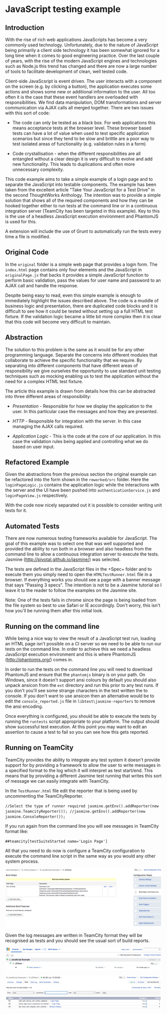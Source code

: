 # JavaScript testing example

## Introduction

With the rise of rich web applications JavaScripts has become a very commonly used  technology. Unfortunately, due to the nature of JavaScript being primarily a client side technology it has been somewhat ignored for a long time when it comes to good engineering practice. Over the last couple of years, with the rise of the modern JavaScript engines and technologies such as Node.js this trend has changed and there are now a large number of tools to facilitate development of clean, well tested code.

Client-side JavaScsript is event driven. The user interacts with a component on the screen (e.g. by clicking a button), the application executes some actions and shows some new or additional information to the user. All too often it is the case that these event handlers are overloaded with responsibilities. We find data manipulation, DOM transformations and server communication via AJAX calls all merged together. There are two issues with this sort of code:

* The code can only be tested as a black box. For web applications this means acceptance tests at the browser level. These browser based tests can have a lot of value when used to test specific application scenarios but since they tend to be slow and brittle are a poor way to test isolated areas of functionality (e.g. validation rules in a form)

* Code crystallisation - when the different responsibilities are all entangled without a clear design it is very difficult to evolve and add new functionality. This leads to duplications and often more unnecessary complexity.

This code example aims to take a simple example of a login page and to separate the JavaScript into testable components. The example has been taken from the excellent article "Take Your JavaScript for a Test Drive" in the second ThoughtWorks Anthology. The intention was to provide a simple solution that shows all of the required components and how they can be hooked together either to run tests at the command line or in a continuous integration server (TeamCity has been targeted in this example). Key to this is the use of a headless JavaScript execution environment and PhantomJS is used for this.

A extension will include the use of Grunt to automatically run the tests every time a file is modified.

## Original Code

In the `original` folder is a simple web page that provides a login form. The `index.html` page contains only four elements and the JavaScript in `originalPage.js` that backs it provides a simple JavaScript function to perform basic validation, pass the values for user name and password to an AJAX call and handle the response. 

Despite being easy to read, even this simple example is enough to immediately highlight the issues described above. The code is a muddle of business logic and presentation, there are duplicated code blocks and it is difficult to see how it could be tested without setting up a full HTML test fixture. If the validation logic became a little bit more complex then it is clear that this code will become very difficult to maintain.

## Abstraction

The solution to this problem is the same as it would be for any other programming language. Separate the concerns into different modules that collaborate to achieve the specific functionality that we require. By separating into different components that have different areas of responsibility we give ourselves the opportunity to use standard unit testing techniques such as mocking enabling us to test the application without the need for a complex HTML test fixture.

The article this example is drawn from details how this can be abstracted into three different areas of responsibility:

* *Presentation* - Responsible for how we display the application to the user. In this particular case the messages and how they are presented.

* *HTTP* - Responsible for integration with the server. In this case managing the AJAX calls required.

* *Application Logic* - This is the code at the core of our application. In this case the validation rules being applied and controlling what we do based on user input.

## Refactored Example

Given the abstractions from the previous section the original example can be refactored into the form shown in the `reworked/src` folder. Here the `loginPageLogic.js` contains the application logic while the interactions with the server and the UI have been pushed into `authenticationService.js` and `loginPageView.js` respectively.

With the code now nicely separated out it is possible to consider writing unit tests for it.

## Automated Tests

There are now numerous testing frameworks available for JavaScript. The goal of this example was to select one that was well supported and provided the ability to run both in a browser and also headless from the command line to allow a continuous integration server to execute the tests. Jasmine (http://pivotal.github.io/jasmine/) was selected.

The tests are defined in the JavaScript files in the +Spec+ folder and to execute them you simply need to open the `HTMLTestRunner.html` file in a browser. If everything works you should see a page with a banner message that says "Passing 3 specs". The intention is not to be a Jasmine tutorial so I leave it to the reader to follow the examples on the Jasmine site.

Note: One of the tests fails in chrome since the page is being loaded from the file system so best to use Safari or IE accordingly. Don't worry, this isn't how you'll be running them after this initial look.

## Running on the command line

While being a nice way to view the result of a JavaScript test run, loading an HTML page isn't possible on a CI server so we need to be able to run our tests on the command line. In order to achieve this we need a headless JavaScript execution environment and this is where PhantomJS (http://phantomjs.org/) comes in.

In order to run the tests on the command line you will need to download PhantomJS and ensure that the `phantomjs` binary is on your path. On Windows, since it doesn't support ansi colours by default you should also unpack ansicon from the `ext` directory and run this prior to any test runs. If you don't you'll see some strange characters in the text written the to console. If you don't want to use ansicon then an alternative would be to edit the `console_reported.js` file in `libtest\jasmine-reporters` to remove the ansi encoding.

Once everything is configured, you should be able to execute the tests by running the `runtests` script appropriate to your platform. The output should show successful test execution. At this point you may want to edit an assertion to cause a test to fail so you can see how this gets reported.

## Running on TeamCity

TeamCity provides the ability to integrate any test system it doesn't provide support for by providing a framework to allow the user to write messages in a specified format to the log which it will interpret as test start/end. This means that by providing a different Jasmine test running that writes this sort of message we can easily integrate with TeamCity.

In the `TestRunner.html` file edit the reporter that is being used by uncommenting the TeamCityReporter.

`//Select the type of runner required
jasmine.getEnv().addReporter(new jasmine.TeamcityReporter());
//jasmine.getEnv().addReporter(new jasmine.ConsoleReporter());`

If you run again from the command line you will see messages in TeamCity format like:

`##teamcity[testSuiteStarted name='Login Page']`

All that you need to do now is configure a TeamCity configuration to execute the command line script in the same way as you would any other system process.

![TeamCity build configuration](images/JSTestConfiguration.png)

Given the log messages are written in TeamCity format they will be recognised as tests and you should see the usual sort of build reports.

![Run Summary](images/RunSummary.png)

![Test Results](images/TestResults.png)
